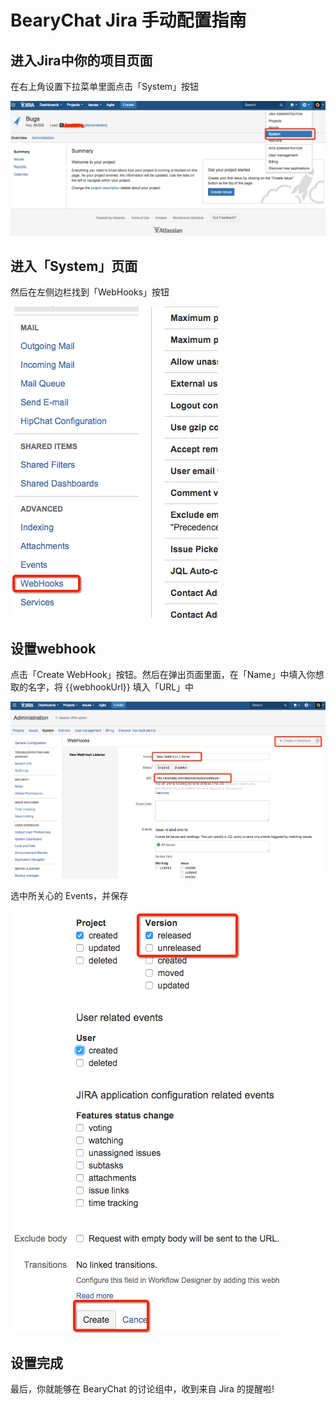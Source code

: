# BearyChat Jira 手动配置指南

## 进入Jira中你的项目页面

在右上角设置下拉菜单里面点击「System」按钮

![](/images/tutorial/jira_system.png)

## 进入「System」页面

然后在左侧边栏找到「WebHooks」按钮

![](/images/tutorial/jira_webhooks.png)

## 设置webhook

点击「Create WebHook」按钮。然后在弹出页面里面，在「Name」中填入你想取的名字，将 {{webhookUrl}} 填入「URL」中

![](/images/tutorial/jira_add_webhook.png)

选中所关心的 Events，并保存

![](/images/tutorial/jira_save_webhook.png)

## 设置完成

最后，你就能够在 BearyChat 的讨论组中，收到来自 Jira 的提醒啦!

